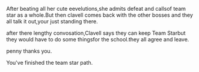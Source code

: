 After beating all her cute eevelutions,she admits defeat and callsof team star as a whole.But then clavell comes back with the other bosses and they all talk it out,your just standing there.

after there lengthy convosation,Clavell says they can keep Team Starbut they would have to do some thingsfor the school.they all agree and leave.

penny thanks you.

You've finished the team star path.